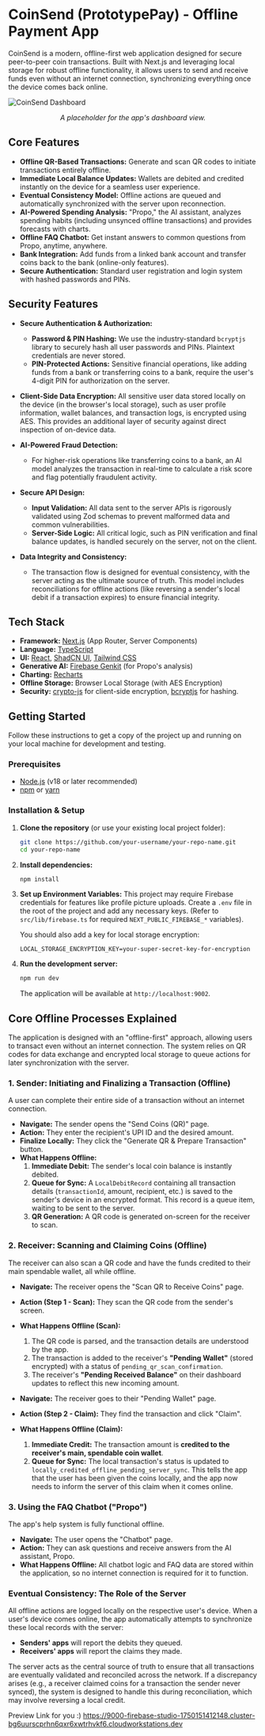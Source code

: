 # CoinSend (PrototypePay) - Offline Payment App

CoinSend is a modern, offline-first web application designed for secure peer-to-peer coin transactions. Built with Next.js and leveraging local storage for robust offline functionality, it allows users to send and receive funds even without an internet connection, synchronizing everything once the device comes back online.

![CoinSend Dashboard]("(https://ibb.co/5ht4QGT8)")
*<p align="center">A placeholder for the app's dashboard view.</p>*

## Core Features

- **Offline QR-Based Transactions:** Generate and scan QR codes to initiate transactions entirely offline.
- **Immediate Local Balance Updates:** Wallets are debited and credited instantly on the device for a seamless user experience.
- **Eventual Consistency Model:** Offline actions are queued and automatically synchronized with the server upon reconnection.
- **AI-Powered Spending Analysis:** "Propo," the AI assistant, analyzes spending habits (including unsynced offline transactions) and provides forecasts with charts.
- **Offline FAQ Chatbot:** Get instant answers to common questions from Propo, anytime, anywhere.
- **Bank Integration:** Add funds from a linked bank account and transfer coins back to the bank (online-only features).
- **Secure Authentication:** Standard user registration and login system with hashed passwords and PINs.

## Security Features

- **Secure Authentication & Authorization:**
    - **Password & PIN Hashing:** We use the industry-standard `bcryptjs` library to securely hash all user passwords and PINs. Plaintext credentials are never stored.
    - **PIN-Protected Actions:** Sensitive financial operations, like adding funds from a bank or transferring coins to a bank, require the user's 4-digit PIN for authorization on the server.

- **Client-Side Data Encryption:** All sensitive user data stored locally on the device (in the browser's local storage), such as user profile information, wallet balances, and transaction logs, is encrypted using AES. This provides an additional layer of security against direct inspection of on-device data.

- **AI-Powered Fraud Detection:**
    - For higher-risk operations like transferring coins to a bank, an AI model analyzes the transaction in real-time to calculate a risk score and flag potentially fraudulent activity.

- **Secure API Design:**
    - **Input Validation:** All data sent to the server APIs is rigorously validated using Zod schemas to prevent malformed data and common vulnerabilities.
    - **Server-Side Logic:** All critical logic, such as PIN verification and final balance updates, is handled securely on the server, not on the client.

- **Data Integrity and Consistency:**
    - The transaction flow is designed for eventual consistency, with the server acting as the ultimate source of truth. This model includes reconciliations for offline actions (like reversing a sender's local debit if a transaction expires) to ensure financial integrity.

## Tech Stack

- **Framework:** [Next.js](https://nextjs.org/) (App Router, Server Components)
- **Language:** [TypeScript](https://www.typescriptlang.org/)
- **UI:** [React](https://react.dev/), [ShadCN UI](https://ui.shadcn.com/), [Tailwind CSS](https://tailwindcss.com/)
- **Generative AI:** [Firebase Genkit](https://firebase.google.com/docs/genkit) (for Propo's analysis)
- **Charting:** [Recharts](https://recharts.org/)
- **Offline Storage:** Browser Local Storage (with AES Encryption)
- **Security:** [crypto-js](https://github.com/brix/crypto-js) for client-side encryption, [bcryptjs](https://github.com/dcodeIO/bcrypt.js) for hashing.

## Getting Started

Follow these instructions to get a copy of the project up and running on your local machine for development and testing.

### Prerequisites

- [Node.js](https://nodejs.org/) (v18 or later recommended)
- [npm](https://www.npmjs.com/) or [yarn](https://yarnpkg.com/)

### Installation & Setup

1.  **Clone the repository** (or use your existing local project folder):
    ```bash
    git clone https://github.com/your-username/your-repo-name.git
    cd your-repo-name
    ```

2.  **Install dependencies:**
    ```bash
    npm install
    ```

3.  **Set up Environment Variables:**
    This project may require Firebase credentials for features like profile picture uploads. Create a `.env` file in the root of the project and add any necessary keys. (Refer to `src/lib/firebase.ts` for required `NEXT_PUBLIC_FIREBASE_*` variables).
    
    You should also add a key for local storage encryption:
    ```
    LOCAL_STORAGE_ENCRYPTION_KEY=your-super-secret-key-for-encryption
    ```

4.  **Run the development server:**
    ```bash
    npm run dev
    ```
    The application will be available at `http://localhost:9002`.

## Core Offline Processes Explained

The application is designed with an "offline-first" approach, allowing users to transact even without an internet connection. The system relies on QR codes for data exchange and encrypted local storage to queue actions for later synchronization with the server.

### 1. Sender: Initiating and Finalizing a Transaction (Offline)

A user can complete their entire side of a transaction without an internet connection.

- **Navigate:** The sender opens the "Send Coins (QR)" page.
- **Action:** They enter the recipient's UPI ID and the desired amount.
- **Finalize Locally:** They click the "Generate QR & Prepare Transaction" button.
- **What Happens Offline:**
    1.  **Immediate Debit:** The sender's local coin balance is instantly debited.
    2.  **Queue for Sync:** A `LocalDebitRecord` containing all transaction details (`transactionId`, amount, recipient, etc.) is saved to the sender's device in an encrypted format. This record is a queue item, waiting to be sent to the server.
    3.  **QR Generation:** A QR code is generated on-screen for the receiver to scan.

### 2. Receiver: Scanning and Claiming Coins (Offline)

The receiver can also scan a QR code and have the funds credited to their main spendable wallet, all while offline.

- **Navigate:** The receiver opens the "Scan QR to Receive Coins" page.
- **Action (Step 1 - Scan):** They scan the QR code from the sender's screen.
- **What Happens Offline (Scan):**
    1.  The QR code is parsed, and the transaction details are understood by the app.
    2.  The transaction is added to the receiver's **"Pending Wallet"** (stored encrypted) with a status of `pending_qr_scan_confirmation`.
    3.  The receiver's **"Pending Received Balance"** on their dashboard updates to reflect this new incoming amount.

- **Navigate:** The receiver goes to their "Pending Wallet" page.
- **Action (Step 2 - Claim):** They find the transaction and click "Claim".
- **What Happens Offline (Claim):**
    1.  **Immediate Credit:** The transaction amount is **credited to the receiver's main, spendable coin wallet**.
    2.  **Queue for Sync:** The local transaction's status is updated to `locally_credited_offline_pending_server_sync`. This tells the app that the user has been given the coins locally, and the app now needs to inform the server of this claim when it comes online.

### 3. Using the FAQ Chatbot ("Propo")

The app's help system is fully functional offline.

- **Navigate:** The user opens the "Chatbot" page.
- **Action:** They can ask questions and receive answers from the AI assistant, Propo.
- **What Happens Offline:** All chatbot logic and FAQ data are stored within the application, so no internet connection is required for it to function.

### Eventual Consistency: The Role of the Server

All offline actions are logged locally on the respective user's device. When a user's device comes online, the app automatically attempts to synchronize these local records with the server:
-   **Senders' apps** will report the debits they queued.
-   **Receivers' apps** will report the claims they made.

The server acts as the central source of truth to ensure that all transactions are eventually validated and reconciled across the network. If a discrepancy arises (e.g., a receiver claimed coins for a transaction the sender never synced), the system is designed to handle this during reconciliation, which may involve reversing a local credit.


Preview Link for you :)
https://9000-firebase-studio-1750151412148.cluster-bg6uurscprhn6qxr6xwtrhvkf6.cloudworkstations.dev
